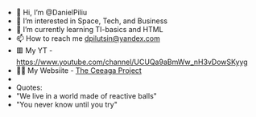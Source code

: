 - 👋 Hi, I’m @DanielPiliu
- 👀 I’m interested in Space, Tech, and Business 
- 🌱 I’m currently learning TI-basics and HTML
- 📫 How to reach me dpilutsin@yandex.com
- 🟥 My YT - <a href="https://www.youtube.com/channel/UCUQa9aBmWw_nH3vDowSKyyg" target="_blank">https://www.youtube.com/channel/UCUQa9aBmWw_nH3vDowSKyyg</a>
- 👨‍💻 My Websiite - <a href="http://ceea.ga" target="_blank">The Ceeaga Project</a>
- 
- Quotes:
- "We live in a world made of reactive balls"
- "You never know until you try"
<!---
DanielPiliu/DanielPiliu is a ✨ special ✨ repository because its `README.md` (this file) appears on your GitHub profile.
You can click the Preview link to take a look at your changes.
--->
